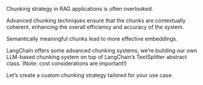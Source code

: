 Chunking strategy in RAG applications is often overlooked.

Advanced chunking techniques ensure that the chunks are contextually coherent, enhancing the overall efficiency and accuracy of the system.

Semantically meaningful chunks lead to more effective embeddings.

LangChain offers some advanced chunking systems, we’re building our own LLM-based chunking system on top of LangChain’s TextSplitter abstract class. (Note: cost considerations are important!)

Let’s create a custom chunking strategy tailored for your use case.
